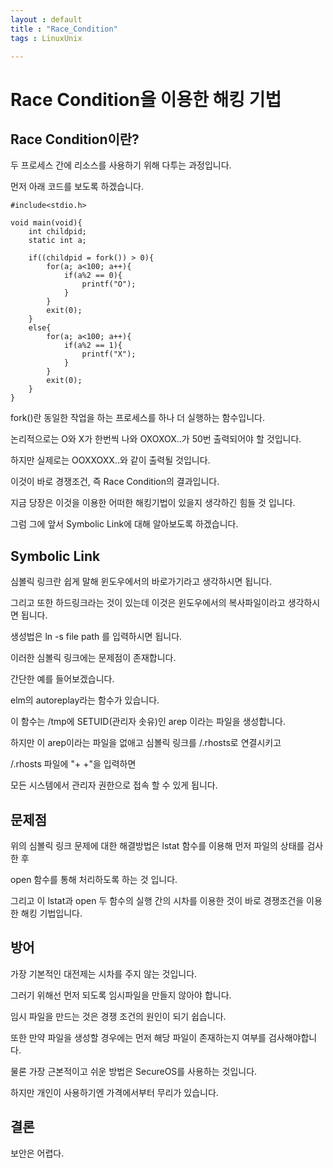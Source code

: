 ```yaml
---
layout : default
title : "Race_Condition"
tags : LinuxUnix

---
```


# Race Condition을 이용한 해킹 기법

## Race Condition이란?

두 프로세스 간에 리소스를 사용하기 위해 다투는 과정입니다.

먼저 아래 코드를 보도록 하겠습니다.

```{c}
#include<stdio.h>

void main(void){
	int childpid;
    static int a;

    if((childpid = fork()) > 0){
    	for(a; a<100; a++){
        	if(a%2 == 0){
            	printf("O");
            }
        }
        exit(0);
    }
    else{
    	for(a; a<100; a++){
        	if(a%2 == 1){
            	printf("X");
            }
        }
        exit(0);
    }
}
```

fork()란 동일한 작업을 하는 프로세스를 하나 더 실행하는 함수입니다.

논리적으로는 O와 X가 한번씩 나와 OXOXOX..가 50번 출력되어야 할 것입니다.

하지만 실제로는 OOXXOXX..와 같이 출력될 것입니다.

이것이 바로 경쟁조건, 즉 Race Condition의 결과입니다.

지금 당장은 이것을 이용한 어떠한 해킹기법이 있을지 생각하긴 힘들 것 입니다.

그럼 그에 앞서 Symbolic Link에 대해 알아보도록 하겠습니다.

## Symbolic Link

심볼릭 링크란 쉽게 말해 윈도우에서의 바로가기라고 생각하시면 됩니다.

그리고 또한 하드링크라는 것이 있는데 이것은 윈도우에서의 복사파일이라고 생각하시면 됩니다.

생성법은 ln -s file path 를 입력하시면 됩니다.

이러한 심볼릭 링크에는 문제점이 존재합니다.

간단한 예를 들어보겠습니다.

elm의 autoreplay라는 함수가 있습니다.

이 함수는 /tmp에 SETUID(관리자 솟유)인 arep 이라는 파일을 생성합니다.

하지만 이 arep이라는 파일을 없애고 심볼릭 링크를 /.rhosts로 연결시키고

/.rhosts 파일에 "+ +"을 입력하면

모든 시스템에서 관리자 권한으로 접속 할 수 있게 됩니다.

## 문제점

위의 심볼릭 링크 문제에 대한 해결방법은 lstat 함수를 이용해 먼저 파일의 상태를 검사한 후

open 함수를 통해 처리하도록 하는 것 입니다.

그리고 이 lstat과 open 두 함수의 실행 간의 시차를 이용한 것이 바로 경쟁조건을 이용한 해킹 기법입니다.

## 방어

가장 기본적인 대전제는 시차를 주지 않는 것입니다.

그러기 위해선 먼저 되도록 임시파일을 만들지 않아야 합니다.

임시 파일을 만드는 것은 경쟁 조건의 원인이 되기 쉽습니다.

또한 만약 파일을 생성할 경우에는 먼저 해당 파일이 존재하는지 여부를 검사해야합니다.

물론 가장 근본적이고 쉬운 방법은 SecureOS를 사용하는 것입니다.

하지만 개인이 사용하기엔 가격에서부터 무리가 있습니다.

## 결론

보안은 어렵다.
